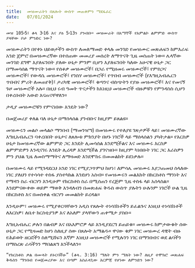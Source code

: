 ```yaml
---
title:  መዝሙራትን በጸሎት ውስጥ መጠቀምን ማደፋፈር
date:   07/01/2024
---
```


`መዝ 105፡5፤ ቆላ 3፡16 እና ያዕ 5፡13ን ያንብቡ። መዝሙራት በአማኞች የአምልኮ ልምምድ ውስጥ ያላቸው ቦታ ምንድር ነው?`

መዝሙራትን በየቀኑ ህይወታችን ውስጥ ለመለማመድ ቀላሉ መንገድ የመዝሙር መጽሐፍን ከምእራፍ አንድ ጀምሮ በመዝሙረኛው በተሰጠው መመሪያ መሰረት ለማጥናት ጊዜ መስጠት ነው። ሌላኛው መንገድ ደግሞ እያለፍንበት ያለው ሁኔታ ምንም ቢሆን እያለፍንበት ካለው አሁናዊ ሁኔታ ጋር በማመሳሰል ማጥናት ነው። የሰቆቃ መዝሙሮች፤ በጋራ የሚዘመሩ መዝሙሮች፤ የምስጋና መዝሙሮች፤ የውዳሴ መዝሙሮች፤ የንስሃ መዝሙሮች፤ የጥበብ መዝሙሮች (የእግዚአብሔርን ጥበብና ምሪት ለመጠየቅ)፤ ታሪካዊ መዝሙሮች፤ ቁጣንና ብስጭትን የያዙ መዝሙሮች፤ እና የመናኝ ጉዞ መዝሙሮች አሉ። በዚህ ሩብ ዓመት ጥናታችን ከእነዚህ መዝሙሮች ብዙዎቹን የምንዳስስ ሲሆን በቀረቡበት አውድ እናጠናቸዋለን።

ታዲያ መዝሙሮቹን የምናነበው እንዴት ነው?

በመጀመሪያ ቀለል ባለ ሁኔታ በማሰላሰል ያንብቡና ከዚያም ይጸልዩ።

መዝሙሩን መልሶ መላልሶ ማንበብ (ማመንዠግ) በመዝሙሩ የተለያዩ ገጽታዎች ላይ፣ መዝሙረኛው እግዚአብሔርን ባቀረበበት ሁኔታና ለጸሎቱ ምክንያት በሆኑ ነገሮች ላይ ማሰላሰልን ያካትታል። የእርስዎ ሁኔታ ከመዝሙረኛው ልምምድ ጋር እንዴት ሊመሳሰል እንደሚችልና እና መዝሙሩ እርስዎ ልምምድዎን እንዲናገሩ እንዴት ሊረዳዎ እንደሚችል ያገናዝቡ። ከዚያም ካነበቡት ነገር ጋር እራስዎን ምን ያህል ጊዜ ለመስማማትና ለማዛመድ እንደሞከሩ በመመልከት ይደነቃሉ።

በመዝሙሩ ላይ የሚገዳደርህ አንድ ነገር የሚያጋጥምህ ከሆነ፣ ለምሳሌ መዝሙሩ እያጋጠመህ ስላለው ነገር ያለህን የተሳሳተ ተስፋ ያስተካክል እንደሆነ አስብ። የመዝሙሩን መልእክት በክርስቶስ ማንነት እና የማዳን ስራ ብርሃን እንዲሁም የክርስቶስ ስራ በሚሰጠን የረጅም ጊዜ ተስፋ ላይ አሰላስል። እንደምናውቀው ወይም ማወቅ እንዳለብን በመጽሐፍ ቅዱስ ውስጥ ያሉትን ሁሉንም ነገሮች ሁል ጊዜ በክርስቶስ እና በመስቀል ብርሃን መመልከት ይረዳል።

እንዲሁም፣ መዝሙሩ የሚያቀርባቸውን አዲስ የጸሎት ተነሳሽነቶችን ይፈልጉና እነዚህ ተነሳሽነቶች ለእርስዎ፣ ለቤተ ክርስቲያንዎ እና ለአለም ያላቸውን ጠቀሜታ ያስቡ።

እግዚአብሔር ቃሉን በልብዎ እና በአእምሮዎ ላይ እንዲያደርግ ይጠይቁ። መዝሙሩ ከምታውቁት ሰው ሁኔታ ጋር የሚዛመድ ከሆነ ስለዚያ ሰው በጸሎት አማልዱ። ዋናው ቁም ነገር መዝሙረ ዳዊት ብዙ የሕይወት ዘርፎችን ስለሚሸፍን እኛም እነዚህ መዝሙሮች የሚሉንን ነገር በማንበብና ወደ ልባችን በማስረጽ ራሳችንን ማበልጸግ እንችላለን።

`“የክርስቶስ ቃል በሙላት ይኑርባችሁ” (ቆላ. 3:16) ማለት ምን ማለት ነው? ለዚያ ተሞክሮ መጽሐፍ ቅዱስን ማንበብ የመጀመሪያው እና በጣም አስፈላጊው እርምጃ የሆነው ለምንድን ነው?`